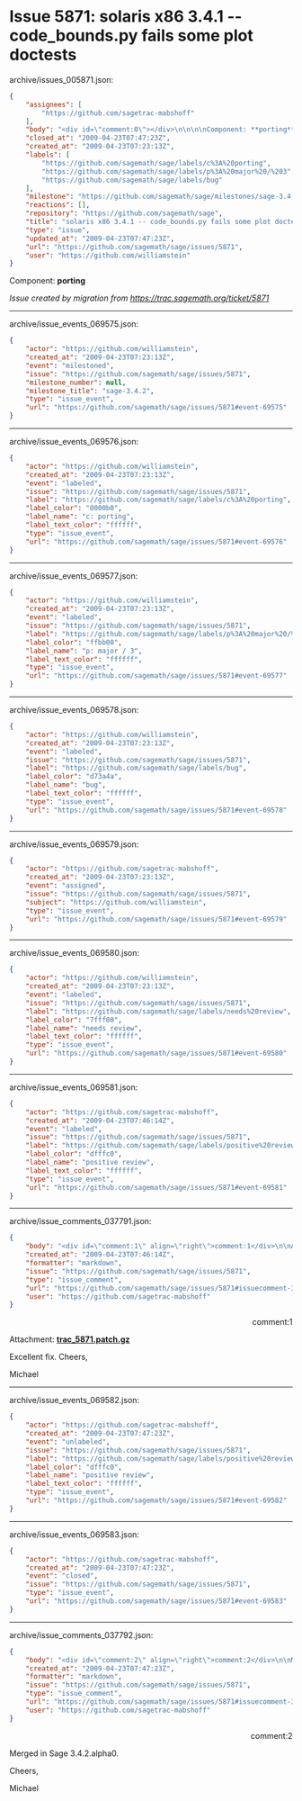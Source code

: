 # Issue 5871: solaris x86 3.4.1 -- code_bounds.py fails some plot doctests

archive/issues_005871.json:
```json
{
    "assignees": [
        "https://github.com/sagetrac-mabshoff"
    ],
    "body": "<div id=\"comment:0\"></div>\n\n\n\nComponent: **porting**\n\n_Issue created by migration from https://trac.sagemath.org/ticket/5871_\n\n",
    "closed_at": "2009-04-23T07:47:23Z",
    "created_at": "2009-04-23T07:23:13Z",
    "labels": [
        "https://github.com/sagemath/sage/labels/c%3A%20porting",
        "https://github.com/sagemath/sage/labels/p%3A%20major%20/%203",
        "https://github.com/sagemath/sage/labels/bug"
    ],
    "milestone": "https://github.com/sagemath/sage/milestones/sage-3.4.2",
    "reactions": [],
    "repository": "https://github.com/sagemath/sage",
    "title": "solaris x86 3.4.1 -- code_bounds.py fails some plot doctests",
    "type": "issue",
    "updated_at": "2009-04-23T07:47:23Z",
    "url": "https://github.com/sagemath/sage/issues/5871",
    "user": "https://github.com/williamstein"
}
```
<div id="comment:0"></div>



Component: **porting**

_Issue created by migration from https://trac.sagemath.org/ticket/5871_





---

archive/issue_events_069575.json:
```json
{
    "actor": "https://github.com/williamstein",
    "created_at": "2009-04-23T07:23:13Z",
    "event": "milestoned",
    "issue": "https://github.com/sagemath/sage/issues/5871",
    "milestone_number": null,
    "milestone_title": "sage-3.4.2",
    "type": "issue_event",
    "url": "https://github.com/sagemath/sage/issues/5871#event-69575"
}
```



---

archive/issue_events_069576.json:
```json
{
    "actor": "https://github.com/williamstein",
    "created_at": "2009-04-23T07:23:13Z",
    "event": "labeled",
    "issue": "https://github.com/sagemath/sage/issues/5871",
    "label": "https://github.com/sagemath/sage/labels/c%3A%20porting",
    "label_color": "0000b0",
    "label_name": "c: porting",
    "label_text_color": "ffffff",
    "type": "issue_event",
    "url": "https://github.com/sagemath/sage/issues/5871#event-69576"
}
```



---

archive/issue_events_069577.json:
```json
{
    "actor": "https://github.com/williamstein",
    "created_at": "2009-04-23T07:23:13Z",
    "event": "labeled",
    "issue": "https://github.com/sagemath/sage/issues/5871",
    "label": "https://github.com/sagemath/sage/labels/p%3A%20major%20/%203",
    "label_color": "ffbb00",
    "label_name": "p: major / 3",
    "label_text_color": "ffffff",
    "type": "issue_event",
    "url": "https://github.com/sagemath/sage/issues/5871#event-69577"
}
```



---

archive/issue_events_069578.json:
```json
{
    "actor": "https://github.com/williamstein",
    "created_at": "2009-04-23T07:23:13Z",
    "event": "labeled",
    "issue": "https://github.com/sagemath/sage/issues/5871",
    "label": "https://github.com/sagemath/sage/labels/bug",
    "label_color": "d73a4a",
    "label_name": "bug",
    "label_text_color": "ffffff",
    "type": "issue_event",
    "url": "https://github.com/sagemath/sage/issues/5871#event-69578"
}
```



---

archive/issue_events_069579.json:
```json
{
    "actor": "https://github.com/sagetrac-mabshoff",
    "created_at": "2009-04-23T07:23:13Z",
    "event": "assigned",
    "issue": "https://github.com/sagemath/sage/issues/5871",
    "subject": "https://github.com/williamstein",
    "type": "issue_event",
    "url": "https://github.com/sagemath/sage/issues/5871#event-69579"
}
```



---

archive/issue_events_069580.json:
```json
{
    "actor": "https://github.com/williamstein",
    "created_at": "2009-04-23T07:23:13Z",
    "event": "labeled",
    "issue": "https://github.com/sagemath/sage/issues/5871",
    "label": "https://github.com/sagemath/sage/labels/needs%20review",
    "label_color": "7fff00",
    "label_name": "needs review",
    "label_text_color": "ffffff",
    "type": "issue_event",
    "url": "https://github.com/sagemath/sage/issues/5871#event-69580"
}
```



---

archive/issue_events_069581.json:
```json
{
    "actor": "https://github.com/sagetrac-mabshoff",
    "created_at": "2009-04-23T07:46:14Z",
    "event": "labeled",
    "issue": "https://github.com/sagemath/sage/issues/5871",
    "label": "https://github.com/sagemath/sage/labels/positive%20review",
    "label_color": "dfffc0",
    "label_name": "positive review",
    "label_text_color": "ffffff",
    "type": "issue_event",
    "url": "https://github.com/sagemath/sage/issues/5871#event-69581"
}
```



---

archive/issue_comments_037791.json:
```json
{
    "body": "<div id=\"comment:1\" align=\"right\">comment:1</div>\n\nAttachment: **[trac_5871.patch.gz](https://github.com/sagemath/sage/files/ticket5871/trac_5871.patch.gz)**\n\nExcellent fix. Cheers,\n\nMichael",
    "created_at": "2009-04-23T07:46:14Z",
    "formatter": "markdown",
    "issue": "https://github.com/sagemath/sage/issues/5871",
    "type": "issue_comment",
    "url": "https://github.com/sagemath/sage/issues/5871#issuecomment-37791",
    "user": "https://github.com/sagetrac-mabshoff"
}
```

<div id="comment:1" align="right">comment:1</div>

Attachment: **[trac_5871.patch.gz](https://github.com/sagemath/sage/files/ticket5871/trac_5871.patch.gz)**

Excellent fix. Cheers,

Michael



---

archive/issue_events_069582.json:
```json
{
    "actor": "https://github.com/sagetrac-mabshoff",
    "created_at": "2009-04-23T07:47:23Z",
    "event": "unlabeled",
    "issue": "https://github.com/sagemath/sage/issues/5871",
    "label": "https://github.com/sagemath/sage/labels/positive%20review",
    "label_color": "dfffc0",
    "label_name": "positive review",
    "label_text_color": "ffffff",
    "type": "issue_event",
    "url": "https://github.com/sagemath/sage/issues/5871#event-69582"
}
```



---

archive/issue_events_069583.json:
```json
{
    "actor": "https://github.com/sagetrac-mabshoff",
    "created_at": "2009-04-23T07:47:23Z",
    "event": "closed",
    "issue": "https://github.com/sagemath/sage/issues/5871",
    "type": "issue_event",
    "url": "https://github.com/sagemath/sage/issues/5871#event-69583"
}
```



---

archive/issue_comments_037792.json:
```json
{
    "body": "<div id=\"comment:2\" align=\"right\">comment:2</div>\n\nMerged in Sage 3.4.2.alpha0.\n\nCheers,\n\nMichael",
    "created_at": "2009-04-23T07:47:23Z",
    "formatter": "markdown",
    "issue": "https://github.com/sagemath/sage/issues/5871",
    "type": "issue_comment",
    "url": "https://github.com/sagemath/sage/issues/5871#issuecomment-37792",
    "user": "https://github.com/sagetrac-mabshoff"
}
```

<div id="comment:2" align="right">comment:2</div>

Merged in Sage 3.4.2.alpha0.

Cheers,

Michael
